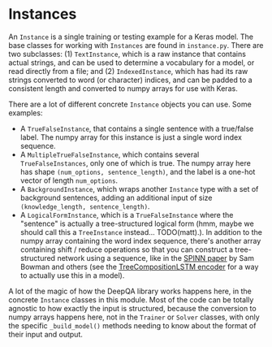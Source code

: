 # Instances

An `Instance` is a single training or testing example for a Keras model.   The base classes for
working with `Instances` are found in `instance.py`.  There are two subclasses: (1) `TextInstance`,
which is a raw instance that contains actual strings, and can be used to determine a vocabulary
for a model, or read directly from a file; and (2) `IndexedInstance`, which has had its raw
strings converted to word (or character) indices, and can be padded to a consistent length and
converted to numpy arrays for use with Keras.

There are a lot of different concrete `Instance` objects you can use.  Some examples:

- A `TrueFalseInstance`, that contains a single sentence with a true/false label.  The numpy array
  for this instance is just a single word index sequence.
- A `MultipleTrueFalseInstance`, which contains several `TrueFalseInstances`, only one of which is
  true.  The numpy array here has shape `(num_options, sentence_length)`, and the label is a
one-hot vector of length `num_options`.
- A `BackgroundInstance`, which wraps another `Instance` type with a set of background sentences,
  adding an additional input of size `(knowledge_length, sentence_length)`.
- A `LogicalFormInstance`, which is a `TrueFalseInstance` where the "sentence" is actually a
  tree-structured logical form (hmm, maybe we should call this a `TreeInstance` instead...
TODO(matt).).  In addition to the numpy array containing the word index sequence, there's another
array containing shift / reduce operations so that you can construct a tree-structured network
using a sequence, like in the [SPINN
paper](https://www.semanticscholar.org/paper/A-Fast-Unified-Model-for-Parsing-and-Sentence-Bowman-Gauthier/23c141141f4f63c061d3cce14c71893959af5721)
by Sam Bowman and others (see the [TreeCompositionLSTM
encoder](https://github.com/allenai/deep_qa/blob/master/src/main/python/deep_qa/layers/encoders/tree_composition_lstm.py)
for a way to actually use this in a model).

A lot of the magic of how the DeepQA library works happens here, in the concrete `Instance`
classes in this module.  Most of the code can be totally agnostic to how exactly the input is
structured, because the conversion to numpy arrays happens here, not in the `Trainer` or `Solver`
classes, with only the specific `_build_model()` methods needing to know about the format of their
input and output.
